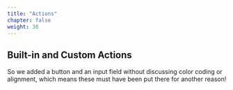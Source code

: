 ```yaml
---
title: "Actions"
chapter: false
weight: 30
---
```


## Built-in and Custom Actions

So we added a button and an input field without discussing color coding or alignment, which means these must have been put there for another reason!